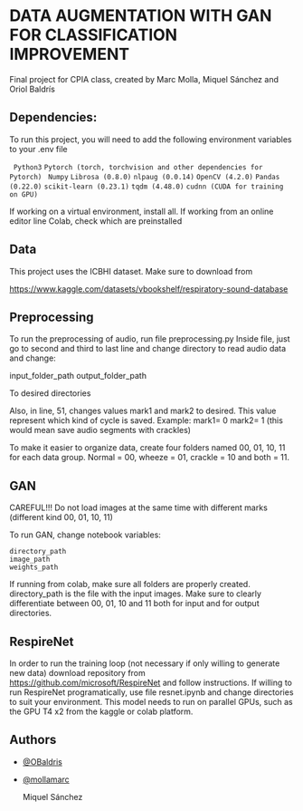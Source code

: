 
# DATA AUGMENTATION WITH GAN  FOR CLASSIFICATION IMPROVEMENT

Final project for CPIA class, created by Marc Molla, Miquel Sánchez and Oriol Baldrís




## Dependencies:

To run this project, you will need to add the following environment variables to your .env file

` Python3`
`Pytorch (torch, torchvision and other dependencies for Pytorch)`
` Numpy`
`Librosa (0.8.0)`
`nlpaug (0.0.14)`
`OpenCV (4.2.0)`
`Pandas (0.22.0)`
`scikit-learn (0.23.1)`
`tqdm (4.48.0)`
`cudnn (CUDA for training on GPU)`

If working on a virtual environment, install all. If working from an online editor line Colab, check which are preinstalled




## Data

This project uses the ICBHI dataset. Make sure to download from 

https://www.kaggle.com/datasets/vbookshelf/respiratory-sound-database
## Preprocessing
To run the preprocessing of audio, run file preprocessing.py
Inside file, just go to second and third to last line and change directory to read audio data and change:

input_folder_path 
output_folder_path 

To desired directories

Also, in line, 51, changes values mark1 and mark2 to desired. This value represent which kind of cycle is saved. 
Example:
mark1= 0 mark2= 1  (this would mean save audio segments with crackles)

To make it easier to organize data, create four folders named 00, 01, 10, 11 for each data group.  Normal = 00, wheeze = 01, crackle = 10 and both = 11.
## GAN
CAREFUL!!!
Do not load images at the same time with different marks (different kind 00, 01, 10, 11)

To run GAN, change notebook variables:

    directory_path 
    image_path
    weights_path


If running from colab, make sure all folders are properly created. directory_path is the file with the input images. Make sure to clearly differentiate between 00, 01, 10 and 11 both for input and for output directories.


## RespireNet
In order to run the training loop (not necessary if only willing to generate new data) download repository from https://github.com/microsoft/RespireNet and follow instructions. If willing to run RespireNet programatically, use file resnet.ipynb and change directories to suit your environment. This model needs to run on parallel GPUs, such as the GPU T4 x2 from the kaggle or colab platform.
## Authors

- [@OBaldris](https://github.com/OBaldris)

- [@mollamarc](https://github.com/mollamarc)

    Miquel Sánchez


